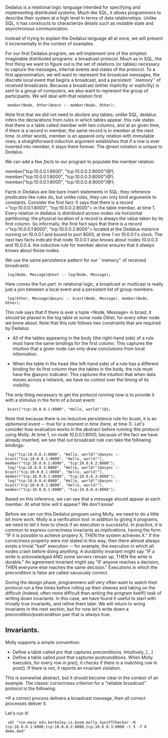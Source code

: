 Dedalus is a relational logic language intended for specifying and implementing distributed systems.
Much like SQL, it allows programmers to describe their system at a high level in terms of data relationships.
Unlike SQL, it has constructs to characterize details such as mutable state and asynchronous communication.

Instead of trying to explain the Dedalus language all at once, we will present it incrementally in the context of
examples.

For our first Dedalus program, we will implement one of the simplest imaginable distributed programs: a broadcast protocol.
Much as in SQL, the first thing we want to figure out is the set of relations (or tables) necessary to capture the
messages, internal events and states of the protocol.  To a first approximation, we will want to represent the broadcast messages,
the discrete local event that begins a broadcast, and a persistent ``memory'' of received broadcasts.  Because a broadcast
(either implicitly or explicitly) is sent to a *group* of computers, we also want to represent the group of participants.
We will deal with that relation first.

     member(Node, Other)@next :- member(Node, Other);

Note first that we did not need to *declare* any tables; unlike SQL, dedalus infers the declarations from *rules* in which tables appear.
this rule states that there is a table called member with two columns, and at an given time, if there is a record in member, the same record
is in member at the next time.  In other words, member is an append-only relation with immutable rows; a straightforward
inductive argument establishes that if a row is ever inserted into member, it stays there forever.  The @next notation is unique to Dedalus.


We can add a few *facts* to our program to populate the member relation:

member("tcp:10.0.0.1:8000", "tcp:10.0.0.2:8000")@1;
member("tcp:10.0.0.1:8000", "tcp:10.0.0.3:8000")@1;
member("tcp:10.0.0.1:8000", "tcp:10.0.0.4:8000")@1;

Facts in Dedalus are like bare insert statements in SQL: they reference predicates like rules do, but unlike rules,
they can only bind arguments to constants.  Consider the first fact.  It says that there is a record <"tcp:10.0.0.1:8000", "tcp:10.0.0.2:8000">
in the table member, at time 1.  Every relation in dedalus is *distributed* across nodes via horizontal partitioning:
the physical location of a record is always the value taken by its first column.  So informally, the first fact says that
there is a record <"tcp:10.0.0.1:8000", "tcp:10.0.0.2:8000"> located at the Dedalus instance running on 10.0.0.1 and bound to port 8000,
at time 1 on 10.0.0.1's clock.  The next two facts indicate that node 10.0.0.1 also knows about nodes 10.0.0.3 and 10.0.0.4.
the inductive rule for member above ensures that it *always* knows about those nodes.


We use the same persistence pattern for our ``memory'' of received broadcasts:

     log(Node, Message)@next :- log(Node, Message);

Here comes the fun part.  In relational logic, a broadcast or multicast is really just a join between a local event and a persistent
list of group members.

     log(Other, Message)@async :- bcast(Node, Message), member(Node, Other);

This rule says that if there is ever a tuple <Node, Message> in bcast, it should be placed in the log table at some node Other, for every
other node we know about.  Note that this rule follows two constraints that are required by Dedalus:

 * All of the tables appearing in the body (the right-hand side) of a rule must have the same bindings for the first column.  This captures the intuition that a given node can only draw conclusions from local information.

 * When the table in the head (the left-hand side) of a rule has a different binding for its first column than the tables in the body, the rule must have the @async indicator.  This captures the intuition that when data moves across a network, we have no control over the timing of its visibility.

The only thing necessary to get the protocol running now is to provide it with a stimulus in the form of a bcast event:

     bcast("tcp:10.0.0.1:8000", "Hello, world!")@1;

Note that because there is no inductive persistence rule for bcast, it is an *ephemeral* event -- true for a moment in time (here, at time 1).
Let's consider how evaluation works in the abstract before running this protocol using Molly.  At time 1, on node 10.0.0.1:8000,
because of the fact we have already inserted, we see that out broadcast rule can take the following bindings:

     log("tcp:10.0.0.2:8000", "Hello, world!")@async :- bcast("tcp:10.0.0.1:8000", "Hello, world!"), member("tcp:10.0.0.1:8000", "tcp:10.0.0.2:8000");
     log("tcp:10.0.0.3:8000", "Hello, world!")@async :- bcast("tcp:10.0.0.1:8000", "Hello, world!"), member("tcp:10.0.0.1:8000", "tcp:10.0.0.3:8000");
     log("tcp:10.0.0.4:8000", "Hello, world!")@async :- bcast("tcp:10.0.0.1:8000", "Hello, world!"), member("tcp:10.0.0.1:8000", "tcp:10.0.0.4:8000");

Based on this inference, we can see that a message should appear at each member.  At what time will it appear?  We don't know!



Before we can run this Dedalus program using Molly, we need to do a little bit more work.  Molly is a verification tool: in addition
to giving it programs, we need to tell it how to check if an execution is successful.  In practice, it is common to express correctness invariants as *implications*, having the form "IF it is possible to achieve propery X, THEN the system achieves X." If the correctness property were not stated in this way, then there almost always exists a trivial "bad" execution -- for example, the execution in which all nodes crash before doing anything.  A durability invariant might say "IF a write is acknowledged AND some servers remain up, THEN the write is durable."  An agreement invariant might say "IF anyone reaches a decision, THEN everyone else reaches the same decision."  Executions in which the precondition is false are called vacuously correct.

During the design phase, programmers will very often want to watch their protocol run a few times before rolling up their sleeves and taking on the difficult (indeed, often more difficult than writing the program itself!) task of writing down invariants.  In this case, we have found it useful to start with trivially true invariants, and refine them later.  We will return to wring invariants in the next section, but for now let's write down a precondition/postcondition pair that is *always* true.



## Invariants.

Molly supports a simple convention:

 * Define a table called *pre* that captures preconditions.  Intuitively, [...]
 * Define a table called *post* that captures postconditions.  When Molly executes, for every row in pre(), it checks if there is a matching row in post().  If there is not, it reports an invariant violation.

This is somewhat abstract, but it should become clear in the context of an example.  The classic correctness criterion for a "reliable broadcast" protocol is the following:

*If a correct process delivers a broadcast message, then all correct processes deliver it.



Let's run it!

     sbt "run-main edu.berkeley.cs.boom.molly.SyncFTChecker -N tcp:10.0.0.1:8000,tcp:10.0.0.2:8000,tcp:10.0.0.3:8000 -t 5 -f 0 demo.ded"

